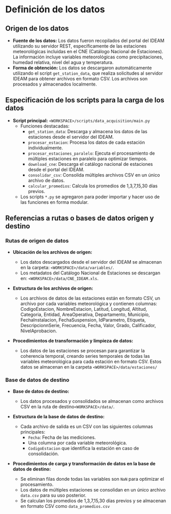 # Definición de los datos

## Origen de los datos

- **Fuente de los datos:** Los datos fueron recopilados del portal del IDEAM utilizando su servidor REST, específicamente de las estaciones meteorológicas incluidas en el CNE (Catálogo Nacional de Estaciones). La información incluye variables meteorológicas como precipitaciones, humedad relativa, nivel del agua y temperatura.
- **Forma de obtención:** Los datos se descargaron automáticamente utilizando el script `get_station_data`, que realiza solicitudes al servidor IDEAM para obtener archivos en formato CSV. Los archivos son procesados y almacenados localmente.

## Especificación de los scripts para la carga de los datos

- **Script principal:** `<WORKSPACE>/scripts/data_acquisition/main.py`
  - Funciones destacadas:
    - `get_station_data`: Descarga y almacena los datos de las estaciones desde el servidor del IDEAM.
    - `procesar_estacion`: Procesa los datos de cada estación individualmente.
    - `procesar_estaciones_paralelo`: Ejecuta el procesamiento de múltiples estaciones en paralelo para optimizar tiempos.
    - `download_cne`: Descarga el catálogo nacional de estaciones desde el portal del IDEAM.
    - `consolidar_csv`: Consolida múltiples archivos CSV en un único archivo de datos.
    - `calcular_promedios`: Calcula los promedios de 1,3,7,15,30 días previos.
  - Los scripts `*.py` se agregaron para poder importar y hacer uso de las funciones en forma modular. 


## Referencias a rutas o bases de datos origen y destino

### Rutas de origen de datos

- **Ubicación de los archivos de origen:**
  - Los datos descargados desde el servidor del IDEAM se almacenan en la carpeta: `<WORKSPACE>/data/variables/`.
  - Los metadatos del Catálogo Nacional de Estaciones se descargan en: `<WORKSPACE>/data/CNE_IDEAM.xls`.
  
- **Estructura de los archivos de origen:**
  - Los archivos de datos de las estaciones están en formato CSV, un archivo por cada variables meteorológica y contienen columnas: CodigoEstacion, NombreEstacion, Latitud, Longitud, Altitud, Categoria, Entidad, AreaOperativa, Departamento, Municipio, FechaInstalacion, FechaSuspension, IdParametro, Etiqueta, DescripcionnSerie, Frecuencia, Fecha, Valor, Grado, Calificador, NivelAprobacion.

- **Procedimientos de transformación y limpieza de datos:**
  - Los datos de las estaciones se procesan para garantizar la coherencia temporal, creando series temporales de todas las variables meteorológica para cada estación en formato CSV. Estos datos se almacenan en la carpeta `<WORKSPACE>/data/estaciones/`
 
### Base de datos de destino

- **Base de datos de destino:**
  - Los datos procesados y consolidados se almacenan como archivos CSV en la ruta de destino`<WORKSPACE>/data/`.

- **Estructura de la base de datos de destino:**
  - Cada archivo de salida es un CSV con las siguientes columnas principales:
    - `Fecha`: Fecha de las mediciones.
    -  Una columna por cada variable meteorológica.
    - `CodigoEstacion` que identifica la estación en caso de consolidación.

- **Procedimientos de carga y transformación de datos en la base de datos de destino:**
  - Se eliminan filas donde todas las variables son `NaN` para optimizar el procesamiento.
  - Los datos de múltiples estaciones se consolidan en un único archivo `data.csv` para su uso posterior.
  - Se calculan los promedios de 1,3,7,15,30 días previos y se almacenan en formato CSV como `data_promedios.csv` 
